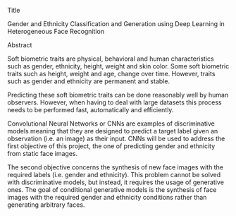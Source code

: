 Title

Gender and Ethnicity Classification and Generation using Deep Learning in Heterogeneous
Face Recognition

Abstract

Soft biometric traits are physical, behavioral and human characteristics such as gender,
ethnicity, height, weight and skin color. Some soft biometric traits such as height, weight and
age, change over time. However, traits such as gender and ethnicity are permanent and stable.

Predicting these soft biometric traits can be done reasonably well by human observers.
However, when having to deal with large datasets this process needs to be performed fast,
automatically and efficiently.

Convolutional Neural Networks or CNNs are examples of discriminative models meaning that
they are designed to predict a target label given an observation (i.e. an image) as their input.
CNNs will be used to address the first objective of this project, the one of predicting gender and
ethnicity from static face images.

The second objective concerns the synthesis of new face images with the required labels (i.e.
gender and ethnicity). This problem cannot be solved with discriminative models, but instead, it
requires the usage of generative ones. The goal of conditional generative models is the
synthesis of face images with the required gender and ethnicity conditions rather than
generating arbitrary faces.
